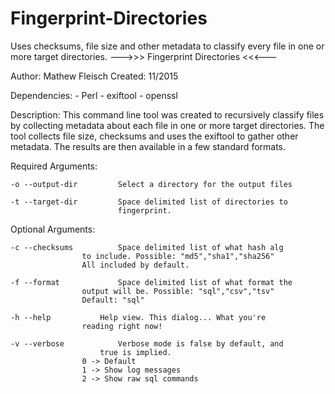 # Fingerprint-Directories
Uses checksums, file size and other metadata to classify every file in one or more target directories. 
  --->>> Fingerprint Directories <<<---

Author: Mathew Fleisch
Created: 11/2015

Dependencies:
	- Perl
	- exiftool
	- openssl

Description:
This command line tool was created to recursively classify files by collecting
metadata about each file in one or more target directories. The tool collects
file size, checksums and uses the exiftool to gather other metadata. The results
are then available in a few standard formats. 

Required Arguments:

	-o --output-dir			Select a directory for the output files

	-t --target-dir			Space delimited list of directories to
	               			fingerprint.
Optional Arguments:

	-c --checksums			Space delimited list of what hash alg
					to include. Possible: "md5","sha1","sha256"
					All included by default.
	
	-f --format 			Space delimited list of what format the
					output will be. Possible: "sql","csv","tsv"
					Default: "sql"
					
	-h --help			Help view. This dialog... What you're
					reading right now!

	-v --verbose			Verbose mode is false by default, and
	           			true is implied. 
					0 -> Default
					1 -> Show log messages
					2 -> Show raw sql commands

